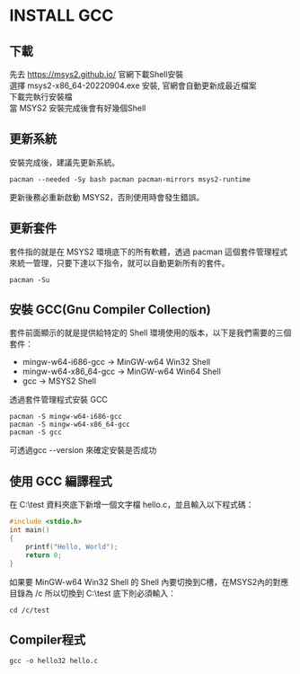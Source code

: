 # INSTALL GCC
## 下載
先去 https://msys2.github.io/ 官網下載Shell安裝<br>
選擇 msys2-x86_64-20220904.exe 安裝, 官網會自動更新成最近檔案<br>
下載完執行安裝檔<br>
當 MSYS2 安裝完成後會有好幾個Shell
## 更新系統
安裝完成後，建議先更新系統。
```
pacman --needed -Sy bash pacman pacman-mirrors msys2-runtime
```
更新後務必重新啟動 MSYS2，否則使用時會發生錯誤。

## 更新套件
套件指的就是在 MSYS2 環境底下的所有軟體，透過 pacman 這個套件管理程式來統一管理，只要下達以下指令，就可以自動更新所有的套件。
```
pacman -Su
```

## 安裝 GCC(Gnu Compiler Collection)
套件前面顯示的就是提供給特定的 Shell 環境使用的版本，以下是我們需要的三個套件：
* mingw-w64-i686-gcc -> MinGW-w64 Win32 Shell
* mingw-w64-x86_64-gcc -> MinGW-w64 Win64 Shell
* gcc -> MSYS2 Shell

透過套件管理程式安裝 GCC

```
pacman -S mingw-w64-i686-gcc
pacman -S mingw-w64-x86_64-gcc
pacman -S gcc
```

可透過gcc --version 來確定安裝是否成功

## 使用 GCC 編譯程式

在 C:\test 資料夾底下新增一個文字檔 hello.c，並且輸入以下程式碼：
```C
#include <stdio.h>
int main() 
{
    printf("Hello, World");
    return 0;
}
```
如果要 MinGW-w64 Win32 Shell  的 Shell 內要切換到C槽，在MSYS2內的對應目錄為 /c
所以切換到 C:\test 底下則必須輸入：

```
cd /c/test
```
## Compiler程式
```
gcc -o hello32 hello.c
```